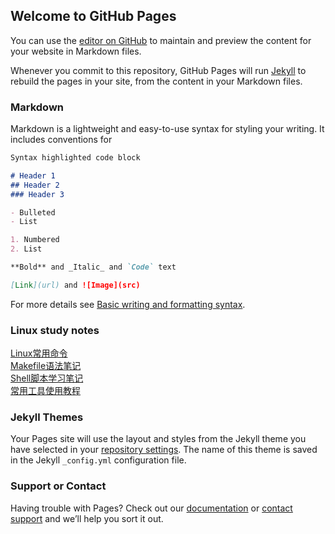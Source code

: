 ## Welcome to GitHub Pages

You can use the [editor on GitHub](https://github.com/zhjping/zhjping.github.io/edit/main/index.md) to maintain and preview the content for your website in Markdown files.

Whenever you commit to this repository, GitHub Pages will run [Jekyll](https://jekyllrb.com/) to rebuild the pages in your site, from the content in your Markdown files.

### Markdown

Markdown is a lightweight and easy-to-use syntax for styling your writing. It includes conventions for

```markdown
Syntax highlighted code block

# Header 1
## Header 2
### Header 3

- Bulleted
- List

1. Numbered
2. List

**Bold** and _Italic_ and `Code` text

[Link](url) and ![Image](src)
```

For more details see [Basic writing and formatting syntax](https://docs.github.com/en/github/writing-on-github/getting-started-with-writing-and-formatting-on-github/basic-writing-and-formatting-syntax).

### Linux study notes
[Linux常用命令](https://github.com/zhjping/zhjping.github.io/blob/main/linux_study_notes/Linux%E5%B8%B8%E7%94%A8%E5%91%BD%E4%BB%A4.md)  
[Makefile语法笔记](https://github.com/zhjping/zhjping.github.io/blob/main/linux_study_notes/Makefile%E8%AF%AD%E6%B3%95%E7%AC%94%E8%AE%B0.md)  
[Shell脚本学习笔记](https://github.com/zhjping/zhjping.github.io/blob/main/linux_study_notes/Shell%E8%84%9A%E6%9C%AC%E5%AD%A6%E4%B9%A0%E7%AC%94%E8%AE%B0.md)  
[常用工具使用教程](https://github.com/zhjping/zhjping.github.io/blob/main/linux_study_notes/%E5%B8%B8%E7%94%A8%E5%B7%A5%E5%85%B7%E4%BD%BF%E7%94%A8%E6%95%99%E7%A8%8B.md)  

### Jekyll Themes

Your Pages site will use the layout and styles from the Jekyll theme you have selected in your [repository settings](https://github.com/zhjping/zhjping.github.io/settings/pages). The name of this theme is saved in the Jekyll `_config.yml` configuration file.

### Support or Contact

Having trouble with Pages? Check out our [documentation](https://docs.github.com/categories/github-pages-basics/) or [contact support](https://support.github.com/contact) and we’ll help you sort it out.
